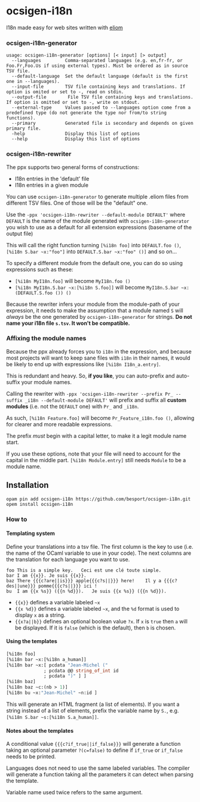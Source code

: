# ocsigen-i18n

I18n made easy for web sites written with
[eliom](https://github.com/ocsigen/eliom)

### ocsigen-i18n-generator

```
usage: ocsigen-i18n-generator [options] [< input] [> output]
  --languages         Comma-separated languages (e.g. en,fr-fr, or Foo.Fr,Foo.Us if using external types). Must be ordered as in source TSV file.
  --default-language  Set the default language (default is the first one in --languages).
  --input-file        TSV file containing keys and translations. If option is omited or set to -, read on stdin.
  --output-file        File TSV file containing keys and translations. If option is omitted or set to -, write on stdout.
  --external-type     Values passed to --languages option come from a predefined type (do not generate the type nor from/to string functions).
  --primary           Generated file is secondary and depends on given primary file.
  -help               Display this list of options
  --help              Display this list of options
```

### ocsigen-i18n-rewriter

The ppx supports two general forms of constructions:
 - I18n entries in the 'default' file
 - I18n entries in a given module

You can use `ocsigen-i18n-generator` to generate multiple .eliom files
from different TSV files. One of those will be the "default" one.

Use the `-ppx 'ocsigen-i18n-rewriter --default-module DEFAULT'` where `DEFAULT`
is the name of the module generated with `ocsigen-i18n-generator`
you wish to use as a default for all extension expressions
(basename of the output file)

This will call the right function turning
`[%i18n foo]` into `DEFAULT.foo ()`,
`[%i18n S.bar ~x:"foo"]` into `DEFAULT.S.bar ~x:"foo" ()]` and so on...

To specify a different module from the default one, you can do so using
expressions such as these:
 - `[%i18n MyI18n.foo]` will become `MyI18n.foo ()`
 - `[%i18n MyI18n.S.bar ~x:[%i18n S.foo]]` will become `MyI18n.S.bar ~x:(DEFAULT.S.foo ()) ()`

Because the rewriter infers your module from the module-path of your expression,
it needs to make the assumption that a module named `S` will *always* be
the one generated by `ocsigen-i18n-generator` for strings.
**Do not name your i18n file `s.tsv`. It won't be compatible.**

### Affixing the module names

Because the ppx already forces you to `i18n` in the expression,
and because most projects will want to keep sane files with `i18n` in their names,
it would be likely to end up with expressions like `[%i18n I18n_a.entry]`.

This is redundant and heavy. So, **if you like**, you can auto-prefix and auto-suffix your module names.

Calling the rewriter with `-ppx 'ocsigen-i18n-rewriter --prefix Pr_ --suffix _i18n --default-module DEFAULT'`
will prefix and suffix all **custom modules** (i.e. not the `DEFAULT` one) with `Pr_` and `_i18n`.

As such, `[%i18n Feature.foo]` will become `Pr_Feature_i18n.foo ()`,
allowing for clearer and more readable expressions.

The prefix *must* begin with a capital letter, to make it a legit module name start.

If you use these options, note that your file will need to account for the capital in the middle part.
`[%i18n Module.entry]` still needs `Module` to be a module name.

## Installation

```
opam pin add ocsigen-i18n https://github.com/besport/ocsigen-i18n.git
opem install ocsigen-i18n
```

### How to

#### Templating system

Define your translations into a tsv file. The first column is the key
to use (i.e. the name of the OCaml variable to use in your code).
The next columns are the translation for each language you want to
use.


```
foo	This is a simple key.	Ceci est une clé toute simple.
bar	I am {{x}}.	Je suis {{x}}.
baz	There {{{c?are||is}}} apple{{{c?s||}}} here!	Il y a {{{c?des||une}}} pomme{{{c?s||}}} ici !
bu	I am {{x %s}} ({{n %d}}).	Je suis {{x %s}} ({{n %d}}).
```

- `{{x}}` defines a variable labeled `~x`
- `{{x %d}}` defines a variable labeled `~x`, and the `%d` format is used to
  display `x` as a string.
- `{{x?a||b}}` defines an optional boolean value `?x`.
  If `x` is `true` then `a` will be displayed.
  If it is `false` (which is the default), then `b` is chosen.

#### Using the templates

```ocaml
[%i18n foo]
[%i18n bar ~x:[%i18n a_human]]
[%i18n bar ~x:[ pcdata "Jean-Michel ("
              ; pcdata @@ string_of_int id
              ; pcdata ")" ] ]
[%i18n baz]
[%i18n baz ~c:(nb > 1)]
[%i18n bu ~x:"Jean-Michel" ~n:id ]
```

This will generate an HTML fragment (a list of elements). If you want a string
instead of a list of elements, prefix the variable name by `S.`, e.g.
`[%i18n S.bar ~s:[%i18n S.a_human]]`.

#### Notes about the templates

A conditional value `{{{c?if_true||if_false}}}` will generate a function
taking an optional parameter `?(c=false)` to define if `if_true` or `if_false`
needs to be printed.

Languages does not need to use the same labeled variables. The compiler
will generate a function taking all the parameters it can detect when
parsing the template.

Variable name used twice refers to the same argument.
